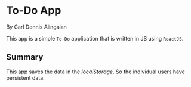 # To-Do App
By Carl Dennis Alingalan

This app is a simple `To-Do` application that is written in JS using `ReactJS`.

## Summary
This app saves the data in the *localStorage*. So the individual users have persistent data. 